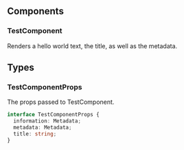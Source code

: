 ## Components

### TestComponent

Renders a hello world text, the title, as well as the metadata.

## Types

### TestComponentProps

The props passed to TestComponent.

```ts
interface TestComponentProps {
  information: Metadata;
  metadata: Metadata;
  title: string;
}
```